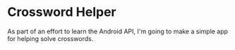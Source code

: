 # Crossword Helper

As part of an effort to learn the Android API, I'm going to make a simple app
for helping solve crosswords.

